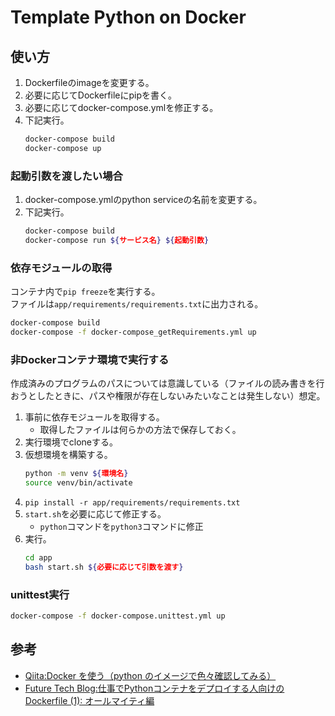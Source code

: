 # Template Python on Docker

## 使い方

1. Dockerfileのimageを変更する。
2. 必要に応じてDockerfileにpipを書く。
3. 必要に応じてdocker-compose.ymlを修正する。
4. 下記実行。
    ``` sh
    docker-compose build
    docker-compose up
    ```

### 起動引数を渡したい場合

1. docker-compose.ymlのpython serviceの名前を変更する。
2. 下記実行。
    ``` sh
    docker-compose build
    docker-compose run ${サービス名} ${起動引数}
    ```

### 依存モジュールの取得

コンテナ内で```pip freeze```を実行する。  
ファイルは```app/requirements/requirements.txt```に出力される。

``` sh
docker-compose build
docker-compose -f docker-compose_getRequirements.yml up
```

### 非Dockerコンテナ環境で実行する

作成済みのプログラムのパスについては意識している（ファイルの読み書きを行おうとしたときに、パスや権限が存在しないみたいなことは発生しない）想定。  

1. 事前に依存モジュールを取得する。
    - 取得したファイルは何らかの方法で保存しておく。
2. 実行環境でcloneする。
3. 仮想環境を構築する。
    ``` sh
    python -m venv ${環境名}
    source venv/bin/activate
    ``` 
4. ```pip install -r app/requirements/requirements.txt```
5. ```start.sh```を必要に応じて修正する。
    - ```python```コマンドを```python3```コマンドに修正
6. 実行。
    ``` sh
    cd app
    bash start.sh ${必要に応じて引数を渡す}
    ```

### unittest実行

``` sh
docker-compose -f docker-compose.unittest.yml up
```

## 参考

- [Qiita:Docker を使う（python のイメージで色々確認してみる）](https://qiita.com/landwarrior/items/fd918da9ebae20486b81)
- [Future Tech Blog:仕事でPythonコンテナをデプロイする人向けのDockerfile (1): オールマイティ編](https://future-architect.github.io/articles/20200513/)
